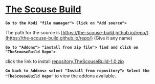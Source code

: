 # [<B>The Scouse Build</B>](https://the-scouse-build.github.io/)

**`Go to the Kodi "file manager"> Click on "Add source">`** 

The path for the source is [https://the-scouse-build.github.io/repo/](https://the-scouse-build.github.io/repo/) (Give it any name)

**`Go to "Addons"> "install from zip file"> find and click on "TheScouseBuild Repo">`**

click the link to install [repository.TheScouseBuild-1.0.zip](https://the-scouse-build.github.io/repo/repository.TheScouseBuild-1.0.zip)

**`Go back to Addons> select "Install from repository"> Select the "TheScouseBuild Repo"`** to view the addons available.
